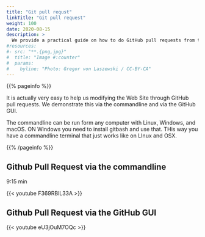 ```yaml
---
title: "Git pull requst"
linkTitle: "Git pull request"
weight: 100
date: 2020-08-15
description: >
  We provide a practical guide on how to do GitHub pull requests from the commandline and the GUI for this Web site.
#resources:
#- src: "**.{png,jpg}"
#  title: "Image #:counter"
#  params:
#    byline: "Photo: Gregor von Laszewski / CC-BY-CA"
---
```



{{% pageinfo %}}

It is actually very easy to help us modifying the Web Site through GitHub pull requests. We demonstrate this via the commandline and via the GitHub GUI.

The commandline can be run form any computer with Linux, Windows, and macOS. ON Windows you need to install gitbash and use that. THis way you have a commandline terminal that just works like on LInux and OSX.

{{% /pageinfo %}}


## Github Pull Request via the commandline

9:15 min

<div width=100px>
{{< youtube F369RBlL33A >}}
</div>

## Github Pull Request via the GitHub GUI

{{< youtube eU3jOuM7OQc >}}

